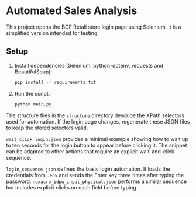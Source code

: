 # Automated Sales Analysis

This project opens the BGF Retail store login page using Selenium. It is a simplified version intended for testing.

## Setup

1. Install dependencies (Selenium, python-dotenv, requests and BeautifulSoup):
   ```bash
   pip install -r requirements.txt
   ```
2. Run the script:
   ```bash
   python main.py
   ```


The structure files in the `structure` directory describe the XPath selectors
used for automation. If the login page changes, regenerate these JSON files to
keep the stored selectors valid.

`wait_click_login.json` provides a minimal example showing how to wait up to
ten seconds for the login button to appear before clicking it. The snippet can
be adapted to other actions that require an explicit wait-and-click sequence.

`login_sequence.json` defines the basic login automation. It loads the
credentials from `.env` and sends the Enter key three times after typing the
password. `nexacro_idpw_input_physical.json` performs a similar sequence but
includes explicit clicks on each field before typing.
